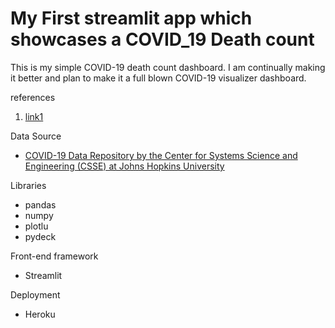 # My First streamlit app which showcases a COVID_19 Death count

This is my simple COVID-19 death count dashboard. I am continually making it better and plan to make it a full blown COVID-19 visualizer dashboard.


references

1. [link1](https://towardsdatascience.com/learn-how-to-create-web-data-apps-in-python-b50b624f4a0e)

Data Source

* [COVID-19 Data Repository by the Center for Systems Science and Engineering (CSSE) at Johns Hopkins University](https://github.com/CSSEGISandData/COVID-19)

Libraries 
* pandas
* numpy
* plotlu
* pydeck

Front-end framework
* Streamlit

Deployment 
* Heroku
